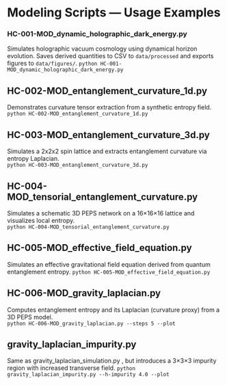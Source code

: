 # Modeling Scripts — Usage Examples

### HC-001-MOD_dynamic_holographic_dark_energy.py
Simulates holographic vacuum cosmology using dynamical horizon evolution. Saves derived quantities to CSV to `data/processed` and exports figures to `data/figures/`.
`python HC-001-MOD_dynamic_holographic_dark_energy.py`

## HC-002-MOD_entanglement_curvature_1d.py
Demonstrates curvature tensor extraction from a synthetic entropy field.  
`python HC-002-MOD_entanglement_curvature_1d.py`

## HC-003-MOD_entanglement_curvature_3d.py
Simulates a 2x2x2 spin lattice and extracts entanglement curvature via entropy Laplacian.  
`python HC-003-MOD_entanglement_curvature_3d.py`

## HC-004-MOD_tensorial_entanglement_curvature.py
Simulates a schematic 3D PEPS network on a 16×16×16 lattice and visualizes local entropy.  
`python HC-004-MOD_tensorial_entanglement_curvature.py`

## HC-005-MOD_effective_field_equation.py
Simulates an effective gravitational field equation derived from quantum entanglement entropy.
`python HC-005-MOD_effective_field_equation.py`

## HC-006-MOD_gravity_laplacian.py
Computes entanglement entropy and its Laplacian (curvature proxy) from a 3D PEPS model.  
`python HC-006-MOD_gravity_laplacian.py --steps 5 --plot`

## gravity_laplacian_impurity.py
Same as gravity_laplacian_simulation.py  , but introduces a 3×3×3 impurity region with increased transverse field.
`python gravity_laplacian_impurity.py --h-impurity 4.0 --plot`